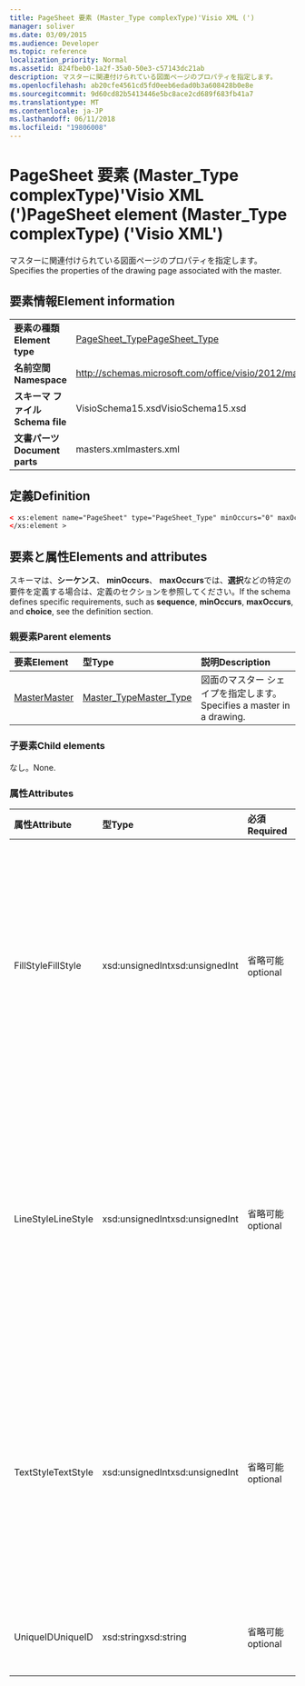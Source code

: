 ```yaml
---
title: PageSheet 要素 (Master_Type complexType)'Visio XML (')
manager: soliver
ms.date: 03/09/2015
ms.audience: Developer
ms.topic: reference
localization_priority: Normal
ms.assetid: 824fbeb0-1a2f-35a0-50e3-c57143dc21ab
description: マスターに関連付けられている図面ページのプロパティを指定します。
ms.openlocfilehash: ab20cfe4561cd5fd0eeb6edad0b3a608428b0e8e
ms.sourcegitcommit: 9d60cd82b5413446e5bc8ace2cd689f683fb41a7
ms.translationtype: MT
ms.contentlocale: ja-JP
ms.lasthandoff: 06/11/2018
ms.locfileid: "19806008"
---
```

# <a name="pagesheet-element-mastertype-complextype-visio-xml"></a><span data-ttu-id="61b2c-103">PageSheet 要素 (Master_Type complexType)'Visio XML (')</span><span class="sxs-lookup"><span data-stu-id="61b2c-103">PageSheet element (Master_Type complexType) ('Visio XML')</span></span>

<span data-ttu-id="61b2c-104">マスターに関連付けられている図面ページのプロパティを指定します。</span><span class="sxs-lookup"><span data-stu-id="61b2c-104">Specifies the properties of the drawing page associated with the master.</span></span>
  
## <a name="element-information"></a><span data-ttu-id="61b2c-105">要素情報</span><span class="sxs-lookup"><span data-stu-id="61b2c-105">Element information</span></span>

|||
|:-----|:-----|
|<span data-ttu-id="61b2c-106">**要素の種類**</span><span class="sxs-lookup"><span data-stu-id="61b2c-106">**Element type**</span></span> <br/> |[<span data-ttu-id="61b2c-107">PageSheet_Type</span><span class="sxs-lookup"><span data-stu-id="61b2c-107">PageSheet_Type</span></span>](pagesheet_type-complextypevisio-xml.md) <br/> |
|<span data-ttu-id="61b2c-108">**名前空間**</span><span class="sxs-lookup"><span data-stu-id="61b2c-108">**Namespace**</span></span> <br/> |http://schemas.microsoft.com/office/visio/2012/main  <br/> |
|<span data-ttu-id="61b2c-109">**スキーマ ファイル**</span><span class="sxs-lookup"><span data-stu-id="61b2c-109">**Schema file**</span></span> <br/> |<span data-ttu-id="61b2c-110">VisioSchema15.xsd</span><span class="sxs-lookup"><span data-stu-id="61b2c-110">VisioSchema15.xsd</span></span>  <br/> |
|<span data-ttu-id="61b2c-111">**文書パーツ**</span><span class="sxs-lookup"><span data-stu-id="61b2c-111">**Document parts**</span></span> <br/> |<span data-ttu-id="61b2c-112">masters.xml</span><span class="sxs-lookup"><span data-stu-id="61b2c-112">masters.xml</span></span>  <br/> |
   
## <a name="definition"></a><span data-ttu-id="61b2c-113">定義</span><span class="sxs-lookup"><span data-stu-id="61b2c-113">Definition</span></span>

```XML
< xs:element name="PageSheet" type="PageSheet_Type" minOccurs="0" maxOccurs="1" >
</xs:element >
```

## <a name="elements-and-attributes"></a><span data-ttu-id="61b2c-114">要素と属性</span><span class="sxs-lookup"><span data-stu-id="61b2c-114">Elements and attributes</span></span>

<span data-ttu-id="61b2c-115">スキーマは、**シーケンス**、 **minOccurs**、 **maxOccurs**では、**選択**などの特定の要件を定義する場合は、定義のセクションを参照してください。</span><span class="sxs-lookup"><span data-stu-id="61b2c-115">If the schema defines specific requirements, such as **sequence**, **minOccurs**, **maxOccurs**, and **choice**, see the definition section.</span></span> 
  
### <a name="parent-elements"></a><span data-ttu-id="61b2c-116">親要素</span><span class="sxs-lookup"><span data-stu-id="61b2c-116">Parent elements</span></span>

|<span data-ttu-id="61b2c-117">**要素**</span><span class="sxs-lookup"><span data-stu-id="61b2c-117">**Element**</span></span>|<span data-ttu-id="61b2c-118">**型**</span><span class="sxs-lookup"><span data-stu-id="61b2c-118">**Type**</span></span>|<span data-ttu-id="61b2c-119">**説明**</span><span class="sxs-lookup"><span data-stu-id="61b2c-119">**Description**</span></span>|
|:-----|:-----|:-----|
|[<span data-ttu-id="61b2c-120">Master</span><span class="sxs-lookup"><span data-stu-id="61b2c-120">Master</span></span>](master-element-masters_type-complextypevisio-xml.md) <br/> |[<span data-ttu-id="61b2c-121">Master_Type</span><span class="sxs-lookup"><span data-stu-id="61b2c-121">Master_Type</span></span>](master_type-complextypevisio-xml.md) <br/> |<span data-ttu-id="61b2c-122">図面のマスター シェイプを指定します。</span><span class="sxs-lookup"><span data-stu-id="61b2c-122">Specifies a master in a drawing.</span></span>  <br/> |
   
### <a name="child-elements"></a><span data-ttu-id="61b2c-123">子要素</span><span class="sxs-lookup"><span data-stu-id="61b2c-123">Child elements</span></span>

<span data-ttu-id="61b2c-124">なし。</span><span class="sxs-lookup"><span data-stu-id="61b2c-124">None.</span></span>
  
### <a name="attributes"></a><span data-ttu-id="61b2c-125">属性</span><span class="sxs-lookup"><span data-stu-id="61b2c-125">Attributes</span></span>

|<span data-ttu-id="61b2c-126">**属性**</span><span class="sxs-lookup"><span data-stu-id="61b2c-126">**Attribute**</span></span>|<span data-ttu-id="61b2c-127">**型**</span><span class="sxs-lookup"><span data-stu-id="61b2c-127">**Type**</span></span>|<span data-ttu-id="61b2c-128">**必須**</span><span class="sxs-lookup"><span data-stu-id="61b2c-128">**Required**</span></span>|<span data-ttu-id="61b2c-129">**説明**</span><span class="sxs-lookup"><span data-stu-id="61b2c-129">**Description**</span></span>|<span data-ttu-id="61b2c-130">**使用可能な値**</span><span class="sxs-lookup"><span data-stu-id="61b2c-130">**Possible values**</span></span>|
|:-----|:-----|:-----|:-----|:-----|
|<span data-ttu-id="61b2c-131">FillStyle</span><span class="sxs-lookup"><span data-stu-id="61b2c-131">FillStyle</span></span>  <br/> |<span data-ttu-id="61b2c-132">xsd:unsignedInt</span><span class="sxs-lookup"><span data-stu-id="61b2c-132">xsd:unsignedInt</span></span>  <br/> |<span data-ttu-id="61b2c-133">省略可能</span><span class="sxs-lookup"><span data-stu-id="61b2c-133">optional</span></span>  <br/> |<span data-ttu-id="61b2c-134">塗りつぶしの書式設定を継承するスタイル シートの ID を指定します。</span><span class="sxs-lookup"><span data-stu-id="61b2c-134">specifies the ID of the style sheet from which to inherit fill formatting.</span></span> <span data-ttu-id="61b2c-135">図面内の**StyleSheet_Type**に関連付けられている**ID**属性の値である必要があります。</span><span class="sxs-lookup"><span data-stu-id="61b2c-135">It MUST be the value of the **ID** attribute associated with a **StyleSheet_Type** in the drawing.</span></span>  <br/> |<span data-ttu-id="61b2c-136">Xsd:unsignedInt の値を入力します。</span><span class="sxs-lookup"><span data-stu-id="61b2c-136">Values of the xsd:unsignedInt type.</span></span>  <br/> |
|<span data-ttu-id="61b2c-137">LineStyle</span><span class="sxs-lookup"><span data-stu-id="61b2c-137">LineStyle</span></span>  <br/> |<span data-ttu-id="61b2c-138">xsd:unsignedInt</span><span class="sxs-lookup"><span data-stu-id="61b2c-138">xsd:unsignedInt</span></span>  <br/> |<span data-ttu-id="61b2c-139">省略可能</span><span class="sxs-lookup"><span data-stu-id="61b2c-139">optional</span></span>  <br/> |<span data-ttu-id="61b2c-140">線の書式設定を継承するスタイル シートの ID を指定します。</span><span class="sxs-lookup"><span data-stu-id="61b2c-140">Specifies the ID of the style sheet from which to inherit line formatting.</span></span> <span data-ttu-id="61b2c-141">図面内の**StyleSheet_Type**に関連付けられている**ID**属性の値である必要があります。</span><span class="sxs-lookup"><span data-stu-id="61b2c-141">It MUST be the value of the **ID** attribute associated with a **StyleSheet_Type** in the drawing.</span></span>  <br/> |<span data-ttu-id="61b2c-142">Xsd:unsignedInt の値を入力します。</span><span class="sxs-lookup"><span data-stu-id="61b2c-142">Values of the xsd:unsignedInt type.</span></span>  <br/> |
|<span data-ttu-id="61b2c-143">TextStyle</span><span class="sxs-lookup"><span data-stu-id="61b2c-143">TextStyle</span></span>  <br/> |<span data-ttu-id="61b2c-144">xsd:unsignedInt</span><span class="sxs-lookup"><span data-stu-id="61b2c-144">xsd:unsignedInt</span></span>  <br/> |<span data-ttu-id="61b2c-145">省略可能</span><span class="sxs-lookup"><span data-stu-id="61b2c-145">optional</span></span>  <br/> |<span data-ttu-id="61b2c-146">テキストの書式設定を継承するスタイル シートの ID を指定します。</span><span class="sxs-lookup"><span data-stu-id="61b2c-146">Specifies the ID of the style sheet from which to inherit text formatting.</span></span> <span data-ttu-id="61b2c-147">図面内の**StyleSheet_Type**に関連付けられている**ID**属性の値である必要があります。</span><span class="sxs-lookup"><span data-stu-id="61b2c-147">It MUST be the value of the **ID** attribute associated with a **StyleSheet_Type** in the drawing.</span></span>  <br/> |<span data-ttu-id="61b2c-148">Xsd:unsignedInt の値を入力します。</span><span class="sxs-lookup"><span data-stu-id="61b2c-148">Values of the xsd:unsignedInt type.</span></span>  <br/> |
|<span data-ttu-id="61b2c-149">UniqueID</span><span class="sxs-lookup"><span data-stu-id="61b2c-149">UniqueID</span></span>  <br/> |<span data-ttu-id="61b2c-150">xsd:string</span><span class="sxs-lookup"><span data-stu-id="61b2c-150">xsd:string</span></span>  <br/> |<span data-ttu-id="61b2c-151">省略可能</span><span class="sxs-lookup"><span data-stu-id="61b2c-151">optional</span></span>  <br/> |<span data-ttu-id="61b2c-152">その親要素内の要素の一意の ID。</span><span class="sxs-lookup"><span data-stu-id="61b2c-152">The unique ID of the element within its parent element.</span></span>  <br/> |<span data-ttu-id="61b2c-153">Xsd:string の値を入力します。</span><span class="sxs-lookup"><span data-stu-id="61b2c-153">Values of the xsd:string type.</span></span>  <br/> |
   

